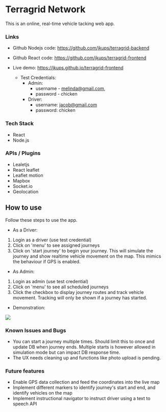 # Terragrid Network

This is an online, real-time vehicle tacking web app.

### Links
* Github Nodejs code: https://github.com/jkups/terragrid-backend
* Github React code: https://github.com/jkups/terragrid-frontend

* Live demo: https://jkups.github.io/terragrid-frontend
  - Test Credentials:
    * Admin:
      * username - melinda@gmail.com,
      * password - chicken
    * Driver:
      * username: jacob@gmail.com
      * password: chicken

### Tech Stack
* React
* Node.js

### APIs / Plugins
* Lealetjs
* React leaflet
* Leaflet motion
* Mapbox
* Socket.io
* Geolocation

## How to use
Follow these steps to use the app.

* As a Driver:
1. Login as a driver (use test credential)
2. Click on 'menu' to see assigned journeys
3. Click on 'start journey' to begin your journey. This will simulate the journey and show realtime vehicle movement on the map. This mimics the behaviour if GPS is enabled.

* As Admin:
1. Login as admin (use test credential)
2. Click on 'menu' to see all scheduled journeys
3. Click the checkbox to display journey routes and track vehicle movement. Tracking will only be shown if a journey has started.

* Demonstration:

<img src='https://drive.google.com/uc?export=view&id=1rh2UH6u6fX78TXP5tvTcoGdNSuan2VWM' />

### Known Issues and Bugs
* You can start a journey multiple times. Should limit this to once and update DB when journey ends. Multiple starts is however allowed in simulation mode but can impact DB response time.
* The UX needs cleaning up and functions like photo upload is pending.

### Future features
* Enable GPS data collection and feed the coordinates into the live map
* Implement different markers to identify journey's start and end, and identify vehicles on the map
* Implement instructional navigator to instruct driver using a text to speech API
